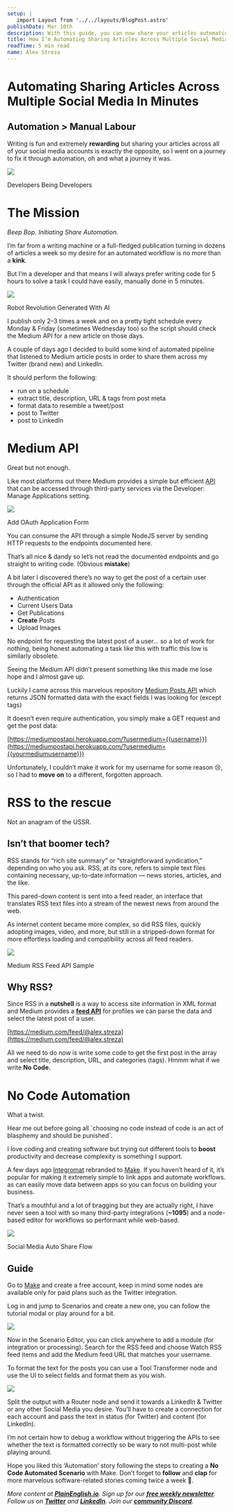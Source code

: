 ```yaml
---
setup: |
   import Layout from '../../layouts/BlogPost.astro'
publishDate: Mar 10th
description: With this guide, you can now share your articles automatically across different social media platforms without having to do it manually every time.
title: How I’m Automating Sharing Articles Across Multiple Social Media
readTime: 5 min read
name: Alex Streza
---
```

Automating Sharing Articles Across Multiple Social Media In Minutes
===================================================================

Automation > Manual Labour
--------------------------

Writing is fun and extremely **rewarding** but sharing your articles across all of your social media accounts is exactly the opposite, so I went on a journey to fix it through automation, oh and what a journey it was.

![](https://miro.medium.com/max/1400/0*uRdLs_iwULpjr4uE.jpg)

Developers Being Developers

The Mission
===========

_Beep Bop. Initiating Share Automation._

I’m far from a writing machine or a full-fledged publication turning in dozens of articles a week so my desire for an automated workflow is no more than a **kink**.

But I’m a developer and that means I will always prefer writing code for 5 hours to solve a task I could have easily, manually done in 5 minutes.

![](https://miro.medium.com/max/1280/1*WJdBxn_D-JSbk0p0icIwrA.png)

Robot Revolution Generated With AI

I publish only 2–3 times a week and on a pretty tight schedule every Monday & Friday (sometimes Wednesday too) so the script should check the Medium API for a new article on those days.

A couple of days ago I decided to build some kind of automated pipeline that listened to Medium article posts in order to share them across my Twitter (brand new) and LinkedIn.

It should perform the following:

*   run on a schedule
*   extract title, description, URL & tags from post meta
*   format data to resemble a tweet/post
*   post to Twitter
*   post to LinkedIn

**Medium API**
==============

Great but not enough.

Like most platforms out there Medium provides a simple but efficient [API](https://github.com/Medium/medium-api-docs#31-users) that can be accessed through third-party services via the Developer: Manage Applications setting.

![](https://miro.medium.com/max/1400/1*u0_WIZGSPWHBNwD4NTgwFQ.png)

Add OAuth Application Form

You can consume the API through a simple NodeJS server by sending HTTP requests to the endpoints documented here.

That’s all nice & dandy so let’s not read the documented endpoints and go straight to writing code. (Obvious **mistake**)

A bit later I discovered there’s no way to get the post of a certain user through the official API as it allowed only the following:

*   Authentication
*   Current Users Data
*   Get Publications
*   **Create** Posts
*   Upload Images

No endpoint for requesting the latest post of a user… so a lot of work for nothing, being honest automating a task like this with traffic this low is similarly obsolete.

Seeing the Medium API didn’t present something like this made me lose hope and I almost gave up.

Luckily I came across this marvelous repository [Medium Posts API](https://github.com/david-fernando/medium-posts-api) which returns JSON formatted data with the exact fields I was looking for (except tags)

It doesn’t even require authentication, you simply make a GET request and get the post data:

[https://mediumpostapi.herokuapp.com/?usermedium={{username}}](https://mediumpostapi.herokuapp.com/?usermedium={{yourmediumusername}})

Unfortunately, I couldn’t make it work for my username for some reason 😢, so I had to **move on** to a different, forgotten approach.

RSS to the rescue
=================

Not an anagram of the USSR.

Isn’t that boomer tech?
-----------------------

RSS stands for “rich site summary” or “straightforward syndication,” depending on who you ask. RSS, at its core, refers to simple text files containing necessary, up-to-date information — news stories, articles, and the like.

This pared-down content is sent into a feed reader, an interface that translates RSS text files into a stream of the newest news from around the web.

As internet content became more complex, so did RSS files, quickly adopting images, video, and more, but still in a stripped-down format for more effortless loading and compatibility across all feed readers.

![](https://miro.medium.com/max/1400/1*l53PrNBUkyN2B54EiAqVBQ.png)

Medium RSS Feed API Sample

Why RSS?
--------

Since RSS in a **nutshell** is a way to access site information in XML format and Medium provides a [**feed API**](https://help.medium.com/hc/en-us/articles/214874118-Using-RSS-feeds-of-profiles-publications-and-topics) for profiles we can parse the data and select the latest post of a user.

[https://medium.com/feed/@alex.streza](https://medium.com/feed/@alex.streza)

All we need to do now is write some code to get the first post in the array and select title, description, URL, and categories (tags). Hmmm what if we write **No Code.**

No Code Automation
==================

What a twist.

Hear me out before going all \`choosing no code instead of code is an act of blasphemy and should be punished\`.

I love coding and creating software but trying out different tools to **boost** productivity and decrease complexity is something I support.

A few days ago [Integromat](https://www.integromat.com/en) rebranded to [Make](https://www.make.com/en). If you haven’t heard of it, it’s popular for making it extremely simple to link apps and automate workflows. as can easily move data between apps so you can focus on building your business.

That’s a mouthful and a lot of bragging but they are actually right, I have never seen a tool with so many third-party integrations (**~1095**) and a node-based editor for workflows so performant while web-based.

![](https://miro.medium.com/max/1400/1*xLlVMXlazCyFPS4NqlZreA.png)

Social Media Auto Share Flow

**Guide**
---------

Go to [Make](https://www.make.com/en/register) and create a free account, keep in mind some nodes are available only for paid plans such as the Twitter integration.

Log in and jump to Scenarios and create a new one, you can follow the tutorial modal or play around for a bit.

![](https://miro.medium.com/max/1400/1*c3edUnJHPisVA5PtXPf_hw.png)

Now in the Scenario Editor, you can click anywhere to add a module (for integration or processing). Search for the RSS feed and choose Watch RSS feed items and add the Medium feed URL that matches your username.

To format the text for the posts you can use a Tool Transformer node and use the UI to select fields and format them as you wish.

![](https://miro.medium.com/max/1400/1*_ZhMZtOndUIg7bEejseT2g.png)

Split the output with a Router node and send it towards a LinkedIn & Twitter or any other Social Media you desire. You’ll have to create a connection for each account and pass the text in status (for Twitter) and content (for LinkedIn).

I’m not certain how to debug a workflow without triggering the APIs to see whether the text is formatted correctly so be wary to not multi-post while playing around.

Hope you liked this ‘Automation’ story following the steps to creating a **No Code Automated Scenario** with Make. Don’t forget to **follow** and **clap** for more marvelous software-related stories coming twice a week 🚀.

_More content at_ [**_PlainEnglish.io_**](https://plainenglish.io/)_. Sign up for our_ [**_free weekly newsletter_**](http://newsletter.plainenglish.io/)_. Follow us on_  [**_Twitter_**](https://twitter.com/inPlainEngHQ) _and_ [**_LinkedIn_**](https://www.linkedin.com/company/inplainenglish/)_. Join our_ [**_community Discord_**](https://discord.gg/GtDtUAvyhW)_._